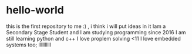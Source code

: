 # hello-world
this is the first repository to me  :) , i think i will put ideas in it 
Iam a Secondary Stage Student and I am studying programming since 2016
I am still learning python and c++ 
I love proplem solving <11
I love embedded systems too;
llllllllll
